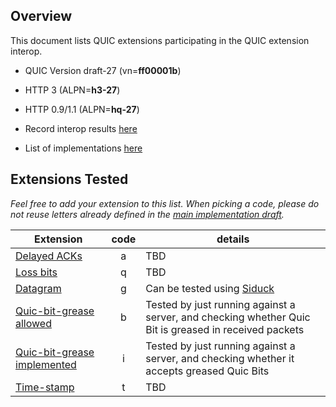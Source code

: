 ## Overview

This document lists QUIC extensions participating in the QUIC extension interop.

* QUIC Version draft-27 (vn=**ff00001b**)

* HTTP 3 (ALPN=**h3-27**)

* HTTP 0.9/1.1 (ALPN=**hq-27**)

* Record interop results [here](https://docs.google.com/spreadsheets/d/1Ygbit9UySHLMBT8FNgIIqRt2PVo1J9HLJ-yIpfjE374)

* List of implementations [here](https://github.com/quicwg/base-drafts/wiki/Implementations)

## Extensions Tested

_Feel free to add your extension to this list.  When picking a code, please do not reuse letters already defined in the [main implementation draft](16th-Implementation-Draft)._

|Extension | code | details  |
|--------------------|:---:|------------------------|
|[Delayed ACKs](https://tools.ietf.org/html/draft-iyengar-quic-delayed-ack) | a | TBD |
|[Loss bits](https://tools.ietf.org/html/draft-ferrieuxhamchaoui-quic-lossbits) | q | TBD |
|[Datagram](https://tools.ietf.org/html/draft-pauly-quic-datagram-05) | g | Can be tested using [Siduck](https://datatracker.ietf.org/doc/draft-pardue-quic-siduck/)
|[Quic-bit-grease allowed](https://tools.ietf.org/html/draft-thomson-quic-bit-grease-00) | b | Tested by just running against a server, and checking whether Quic Bit is greased in received packets |
|[Quic-bit-grease implemented](https://tools.ietf.org/html/draft-thomson-quic-bit-grease-00) | i | Tested by just running against a server, and checking whether it accepts greased Quic Bits |
|[Time-stamp](https://tools.ietf.org/html/draft-huitema-quic-ts-02) | t | TBD |